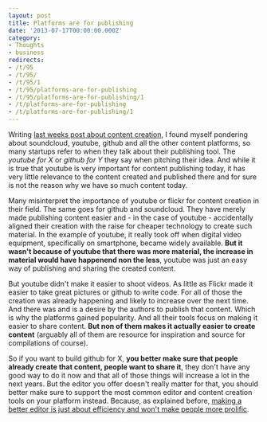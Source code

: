 ```yaml
---
layout: post
title: Platforms are for publishing
date: '2013-07-17T00:00:00.000Z'
category:
- Thoughts
- business
redirects:
- /t/95
- /t/95/
- /t/95/1
- /t/95/platforms-are-for-publishing
- /t/95/platforms-are-for-publishing/1
- /t/platforms-are-for-publishing
- /t/platforms-are-for-publishing/1
---
```




Writing [last weeks post about content creation](/2013/07/11/content-creation-isnt-about-the-tool), I found myself pondering about soundcloud, youtube, github and all the other content platforms, so many startups refer to when they talk about their publishing tool. The _youtube for X_ or _github for Y_ they say when pitching their idea. And while it is true that youtube is very important for content publishing today, it has very little relevance to the content created and published there and for sure is not the reason why we have so much content today.

Many misinterpret the importance of youtube or flickr for content creation in their field. The same goes for github and soundcloud. They have merely made publishing content easier and - in the case of youtube - accidentally aligned their creation with the raise for cheaper technology to create such material. In the example of youtube, it really took off when digital video equipment, specifically on smartphone, became widely available. **But it wasn't because of youtube that there was more material, the increase in material would have happenend non the less**, youtube was just an easy way of publishing and sharing the created content.

But youtube didn't make it easier to shoot videos. As little as Flickr made it easier to take great pictures or github to write code. For all of those the creation was already happening and likely to increase over the next time. And there was and is a desire by the authors to publish that content. Which is why the platforms gained popularity. And all their tools focus on making it easier to share content. **But non of them makes it actually easier to create content** (arguably all of them are resource for inspiration and source for compilations of course).

So if you want to build github for X, **you better make sure that people already create that content, people want to share it**, they don't have any good way to do it now and that all of those things will increase a lot in the next years. But the editor you offer doesn't really matter for that, you should better make sure to support the most common editor and content creation tools on your platform instead. Because, as explained before, [making a better editor is just about efficiency and won't make people more prolific](/2013/07/11/content-creation-isnt-about-the-tool).
